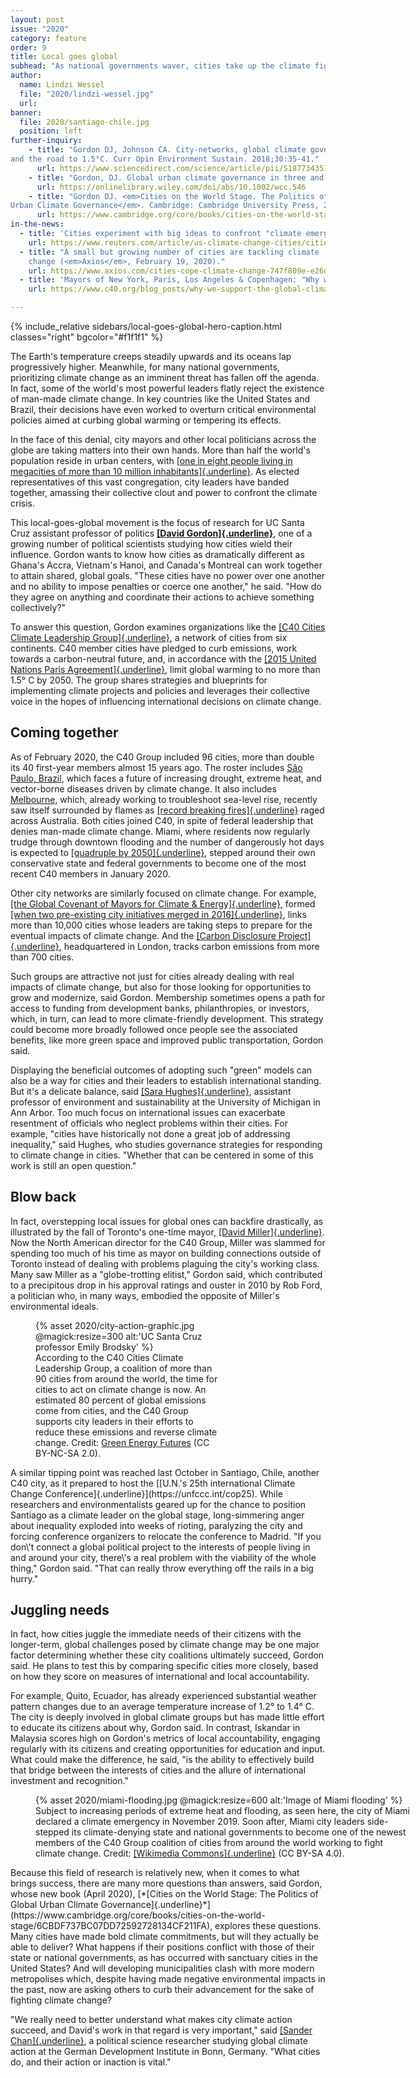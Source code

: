 ```yaml
---
layout: post
issue: "2020"
category: feature
order: 9
title: Local goes global
subhead: "As national governments waver, cities take up the climate fight"
author:
  name: Lindzi Wessel
  file: "2020/lindzi-wessel.jpg"
  url: 
banner:
  file: 2020/santiago-chile.jpg
  position: left
further-inquiry:
    - title: "Gordon DJ, Johnson CA. City-networks, global climate governance,
and the road to 1.5°C. Curr Opin Environment Sustain. 2018;30:35-41."
      url: https://www.sciencedirect.com/science/article/pii/S1877343517300775
    - title: "Gordon, DJ. Global urban climate governance in three and a half parts: Experimentation, coordination, integration (and contestation). WIREs Climate Change. 2018;9(6):e546."
      url: https://onlinelibrary.wiley.com/doi/abs/10.1002/wcc.546
    - title: "Gordon DJ. <em>Cities on the World Stage. The Politics of Global
Urban Climate Governance</em>. Cambridge: Cambridge University Press, 2020."
      url: https://www.cambridge.org/core/books/cities-on-the-world-stage/6CBDF737BC07DD72592728134CF211FA
in-the-news:
  - title: 'Cities experiment with big ideas to confront "climate emergency" (Reuters News, February 7, 2020).'
    url: https://www.reuters.com/article/us-climate-change-cities/cities-experiment-with-big-ideas-to-confront-climate-emergency-idUSKBN2011VX
  - title: "A small but growing number of cities are tackling climate
    change (<em>Axios</em>, February 19, 2020)."
    url: https://www.axios.com/cities-cope-climate-change-747f809e-e26d-44e8-aea6-ce11f015bde8.html
  - title: 'Mayors of New York, Paris, Los Angeles & Copenhagen: "Why we support the Global Climate Strikes". (<em>C40 Blog</em>, September 20, 2019)'
    url: https://www.c40.org/blog_posts/why-we-support-the-global-climate-strikes

---
```

{% include_relative sidebars/local-goes-global-hero-caption.html classes="right" bgcolor="#f1f1f1" %}

The Earth's temperature creeps steadily upwards and its oceans lap
progressively higher. Meanwhile, for many national governments,
prioritizing climate change as an imminent threat has fallen off the
agenda. In fact, some of the world's most powerful leaders flatly reject
the existence of man-made climate change. In key countries like the
United States and Brazil, their decisions have even worked to overturn
critical environmental policies aimed at curbing global warming or
tempering its effects.

In the face of this denial, city mayors and other local politicians
across the globe are taking matters into their own hands. More than half
the world's population reside in urban centers, with [[one in eight
people living in megacities of more than 10 million
inhabitants]{.underline}](https://www.un.org/development/desa/en/news/population/2018-revision-of-world-urbanization-prospects.html).
As elected representatives of this vast congregation, city leaders have
banded together, amassing their collective clout and power to confront
the climate crisis.

This local-goes-global movement is the focus of research for UC Santa
Cruz assistant professor of politics [**[David
Gordon]{.underline}**](https://politics.ucsc.edu/news-events/profiles/david-gordon-featured-profile.html),
one of a growing number of political scientists studying how cities
wield their influence. Gordon wants to know how cities as dramatically
different as Ghana's Accra, Vietnam's Hanoi, and Canada's Montreal can
work together to attain shared, global goals. "These cities have no
power over one another and no ability to impose penalties or coerce one
another," he said. "How do they agree on anything and coordinate their
actions to achieve something collectively?"

To answer this question, Gordon examines organizations like the [[C40
Cities Climate Leadership
Group]{.underline}](https://www.c40.org/about), a network of cities from
six continents. C40 member cities have pledged to curb emissions, work
towards a carbon-neutral future, and, in accordance with the [[2015
United Nations Paris
Agreement]{.underline}](https://unfccc.int/process-and-meetings/the-paris-agreement/what-is-the-paris-agreement),
limit global warming to no more than 1.5° C by 2050. The group shares
strategies and blueprints for implementing climate projects and policies
and leverages their collective voice in the hopes of influencing
international decisions on climate change.

## Coming together ##

As of February 2020, the C40 Group included 96 cities, more than double
its 40 first-year members almost 15 years ago. The roster includes [São
Paulo, Brazil](https://staging.c40.org/cities/sao-paulo), which faces a
future of increasing drought, extreme heat, and vector-borne diseases
driven by climate change. It also includes
[Melbourne](https://staging.c40.org/cities/melbourne), which, already
working to troubleshoot sea-level rise, recently saw itself surrounded
by flames as [[record breaking
fires]{.underline}](https://www.nytimes.com/2020/03/04/climate/australia-wildfires-climate-change.html)
raged across Australia. Both cities joined C40, in spite of federal
leadership that denies man-made climate change. Miami, where residents
now regularly trudge through downtown flooding and the number of
dangerously hot days is expected to [[quadruple by
2050]{.underline}](https://www.wlrn.org/post/its-going-feel-100-degrees-florida-lot-more-often-study-finds#stream/0),
stepped around their own conservative state and federal governments to
become one of the most recent C40 members in January 2020.

Other city networks are similarly focused on climate change. For
example, [[the Global Covenant of Mayors for Climate &
Energy]{.underline}](https://www.globalcovenantofmayors.org/), formed
[[when two pre-existing city initiatives merged in
2016]{.underline}](https://www.uclg.org/en/media/news/compact-mayors-covenant-mayors-formally-merge),
links more than 10,000 cities whose leaders are taking steps to prepare
for the eventual impacts of climate change. And the [[Carbon Disclosure
Project]{.underline}](https://www.cdp.net/en), headquartered in London,
tracks carbon emissions from more than 700 cities.

Such groups are attractive not just for cities already dealing with real
impacts of climate change, but also for those looking for opportunities
to grow and modernize, said Gordon. Membership sometimes opens a path
for access to funding from development banks, philanthropies, or
investors, which, in turn, can lead to more climate-friendly
development. This strategy could become more broadly followed once
people see the associated benefits, like more green space and improved
public transportation, Gordon said.

Displaying the beneficial outcomes of adopting such "green" models can
also be a way for cities and their leaders to establish international
standing. But it's a delicate balance, said [[Sara
Hughes]{.underline}](https://saramhughes.com/), assistant professor of
environment and sustainability at the University of Michigan in Ann
Arbor. Too much focus on international issues can exacerbate resentment
of officials who neglect problems within their cities. For example,
"cities have historically not done a great job of addressing
inequality," said Hughes, who studies governance strategies for
responding to climate change in cities. "Whether that can be centered in
some of this work is still an open question."

## Blow back ##

In fact, overstepping local issues for global ones can backfire
drastically, as illustrated by the fall of Toronto's one-time mayor,
[[David
Miller]{.underline}](https://www.weforum.org/people/david-miller). Now
the North American director for the C40 Group, Miller was slammed for
spending too much of his time as mayor on building connections outside
of Toronto instead of dealing with problems plaguing the city's working
class. Many saw Miller as a "globe-trotting elitist," Gordon said, which
contributed to a precipitous drop in his approval ratings and ouster in
2010 by Rob Ford, a politician who, in many ways, embodied the opposite
of Miller's environmental ideals.
<figure class="left" style="width:300px;">
  {% asset 2020/city-action-graphic.jpg @magick:resize=300 alt:'UC Santa Cruz professor Emily Brodsky' %}<figcaption>According to the C40 Cities Climate Leadership Group, a coalition of
more than 90 cities from around the world, the time for cities to act on
climate change is now. An estimated 80 percent of global emissions come
from cities, and the C40 Group supports city leaders in their efforts to
reduce these emissions and reverse climate change. Credit: <a href="https://www.flickr.com/photos/greenenergyfutures/37056768006/in/photostream/">Green Energy
Futures</a>
(CC BY-NC-SA 2.0).</figcaption>
</figure>
A similar tipping point was reached last October in Santiago, Chile,
another C40 city, as it prepared to host the [[U.N.'s 25th international
Climate Change Conference]{.underline}](https://unfccc.int/cop25). While
researchers and environmentalists geared up for the chance to position
Santiago as a climate leader on the global stage, long-simmering anger
about inequality exploded into weeks of rioting, paralyzing the city and
forcing conference organizers to relocate the conference to Madrid. "If
you don\'t connect a global political project to the interests of people
living in and around your city, there\'s a real problem with the
viability of the whole thing," Gordon said. "That can really throw
everything off the rails in a big hurry."

## Juggling needs ##

In fact, how cities juggle the immediate needs of their citizens with
the longer-term, global challenges posed by climate change may be one
major factor determining whether these city coalitions ultimately
succeed, Gordon said. He plans to test this by comparing specific cities
more closely, based on how they score on measures of international and
local accountability.

For example, Quito, Ecuador, has already experienced substantial weather
pattern changes due to an average temperature increase of 1.2° to 1.4°
C. The city is deeply involved in global climate groups but has made
little effort to educate its citizens about why, Gordon said. In
contrast, Iskandar in Malaysia scores high on Gordon's metrics of local
accountability, engaging regularly with its citizens and creating
opportunities for education and input. What could make the difference,
he said, "is the ability to effectively build that bridge between the
interests of cities and the allure of international investment and
recognition."
<figure class="" style="width:600px;">
  {% asset 2020/miami-flooding.jpg @magick:resize=600 alt:'Image of Miami flooding' %}<figcaption>Subject to increasing periods of extreme heat and flooding, as seen
here, the city of Miami declared a climate emergency in November 2019.
Soon after, Miami city leaders side-stepped its climate-denying state
and national governments to become one of the newest members of the C40
Group coalition of cities from around the world working to fight climate
change. Credit: <a href="https://es.wikipedia.org/wiki/Archivo:October_17_2016_sunny_day_tidal_flooding_at_Brickell_Bay_Drive_and_12_Street_downtown_Miami,_4.25_MLLW_high_tide_am.jpg">[Wikimedia
Commons]{.underline}</a>
(CC BY-SA 4.0).</figcaption>
</figure>
Because this field of research is relatively new, when it comes to what
brings success, there are many more questions than answers, said Gordon,
whose new book (April 2020), [*[Cities on the World Stage: The Politics
of Global Urban Climate
Governance]{.underline}*](https://www.cambridge.org/core/books/cities-on-the-world-stage/6CBDF737BC07DD72592728134CF211FA),
explores these questions. Many cities have made bold climate
commitments, but will they actually be able to deliver? What happens if
their positions conflict with those of their state or national
governments, as has occurred with sanctuary cities in the United States?
And will developing municipalities clash with more modern metropolises
which, despite having made negative environmental impacts in the past,
now are asking others to curb their advancement for the sake of fighting
climate change?

"We really need to better understand what makes city climate action
succeed, and David\'s work in that regard is very important," said
[[Sander Chan]{.underline}](http://sanderchan.nl/), a political science
researcher studying global climate action at the German Development
Institute in Bonn, Germany. "What cities do, and their action or
inaction is vital."
